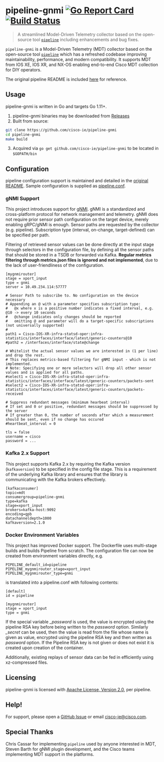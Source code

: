 # pipeline-gnmi [![Go Report Card](https://goreportcard.com/badge/cisco-ie/pipeline-gnmi)](https://goreportcard.com/report/cisco-ie/pipeline-gnmi) [![Build Status](https://travis-ci.org/cisco-ie/pipeline-gnmi.svg?branch=master)](https://travis-ci.org/cisco-ie/pipeline-gnmi)

> A streamlined Model-Driven Telemetry collector based on the open-source tool [`pipeline`](https://github.com/cisco/bigmuddy-network-telemetry-pipeline) including enhancements and bug fixes. 

`pipeline-gnmi` is a Model-Driven Telemetry (MDT) collector based on the open-source tool [`pipeline`](https://github.com/cisco/bigmuddy-network-telemetry-pipeline) which has a refreshed codebase improving maintainability, performance, and modern compatibility. It supports MDT from IOS XE, IOS XR, and NX-OS enabling end-to-end Cisco MDT collection for DIY operators.

The original pipeline README is included [here](README-PIPELINE.md) for reference.

## Usage
pipeline-gnmi is written in Go and targets Go 1.11+.

1) pipeline-gnmi binaries may be downloaded from [Releases](https://github.com/cisco-ie/pipeline-gnmi/releases)
2) Built from source:
```bash
git clone https://github.com/cisco-ie/pipeline-gnmi
cd pipeline-gnmi
make build
```
3) Acquired via `go get github.com/cisco-ie/pipeline-gnmi` to be located in `$GOPATH/bin`

## Configuration
pipeline configuration support is maintained and detailed in the [original README](README-PIPELINE.md). Sample configuration is supplied as [pipeline.conf](pipeline.conf).

### gNMI Support
This project introduces support for [gNMI](https://github.com/openconfig/reference/tree/master/rpc/gnmi).
gNMI is a standardized and cross-platform protocol for network management and telemetry. gNMI does not require prior sensor path configuration on the target device, merely enabling gRPC/gNMI is enough. Sensor paths are requested by the collector (e.g. pipeline). Subscription type (interval, on-change, target-defined) can be specified per path.

Filtering of retrieved sensor values can be done directly at the input stage through selectors in the configuration file,
by defining all the sensor paths that should be stored in a TSDB or forwarded via Kafka. **Regular metrics filtering through metrics.json files is ignored and not implemented**, due to the lack of user-friendliness of the configuration.

```
[mygnmirouter]
stage = xport_input
type = gnmi
server = 10.49.234.114:57777

# Sensor Path to subscribe to. No configuration on the device necessary
# Appending an @ with a parameter specifies subscription type:
#   @x where x is a positive number indicates a fixed interval, e.g. @10 -> every 10 seconds
#   @change indicates only changes should be reported
#   omitting @ and parameter will do a target-specific subscriptions (not universally supported)
#
path1 = Cisco-IOS-XR-infra-statsd-oper:infra-statistics/interfaces/interface/latest/generic-counters@10
#path2 = /interfaces/interface/state@change

# Whitelist the actual sensor values we are interested in (1 per line) and drop the rest.
# This replaces metrics-based filtering for gNMI input - which is not implemented.
# Note: Specifying one or more selectors will drop all other sensor values and is applied for all paths.
#select1 = Cisco-IOS-XR-infra-statsd-oper:infra-statistics/interfaces/interface/latest/generic-counters/packets-sent
#select2 = Cisco-IOS-XR-infra-statsd-oper:infra-statistics/interfaces/interface/latest/generic-counters/packets-received

# Suppress redundant messages (minimum hearbeat interval)
# If set and 0 or positive, redundant messages should be suppressed by the server
# If greater than 0, the number of seconds after which a measurement should be sent, even if no change has occured
#heartbeat_interval = 0

tls = false
username = cisco
password = ...
```

### Kafka 2.x Support
This project supports Kafka 2.x by requiring the Kafka version (`kafkaversion`) to be specified in the config file stage. This is a requirement of the underlying Kafka library and ensures that the library is communicating with the Kafka brokers effectively.

```
[kafkaconsumer]
topic=mdt
consumergroup=pipeline-gnmi
type=kafka
stage=xport_input
brokers=kafka-host:9092
encoding=gpb
datachanneldepth=1000
kafkaversion=2.1.0
```

### Docker Environment Variables
This project has improved Docker support. The Dockerfile uses multi-stage builds and
builds Pipeline from scratch. The configuration file can now be created from environment variables directly,
e.g.

```
PIPELINE_default_id=pipeline
PIPELINE_mygnmirouter_stage=xport_input
PIPELINE_mygnmirouter_type=gnmi
```

is translated into a pipeline.conf with following contents:
```
[default]
id = pipeline

[mygnmirouter]
stage = xport_input
type = gnmi
```

If the special variable *_password* is used, the value is encrypted using the pipeline RSA key before being written to
the *password* option. Similarly *_secret* can be used, then the value is read from the file whose name is given as
value, encrypted using the pipeline RSA key and then written as *password* option. If the Pipeline RSA key is not
given or does not exist it is created upon creation of the container.

Additionally, existing replays of sensor data can be fed in efficiently using xz-compressed files.

## Licensing
pipeline-gnmi is licensed with [Apache License, Version 2.0](LICENSE), per pipeline.

## Help!
For support, please open a [GitHub Issue](https://github.com/cisco-ie/pipeline-gnmi/issues) or email [cisco-ie@cisco.com](mailto:cisco-ie@cisco.com).

## Special Thanks
Chris Cassar for implementing `pipeline` used by anyone interested in MDT, Steven Barth for gNMI plugin development, and the Cisco teams implementing MDT support in the platforms.